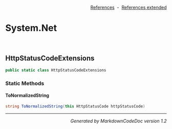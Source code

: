 <div style='text-align: right'>

[References](Index.md)&nbsp;&nbsp;-&nbsp;&nbsp;[References extended](IndexExtended.md)
</div>

# System.Net

<br />


## HttpStatusCodeExtensions

```csharp
public static class HttpStatusCodeExtensions
```

### Static Methods


#### ToNormalizedString

```csharp
string ToNormalizedString(this HttpStatusCode httpStatusCode)
```
<hr /><div style='text-align: right'><i>Generated by MarkdownCodeDoc version 1.2</i></div>
